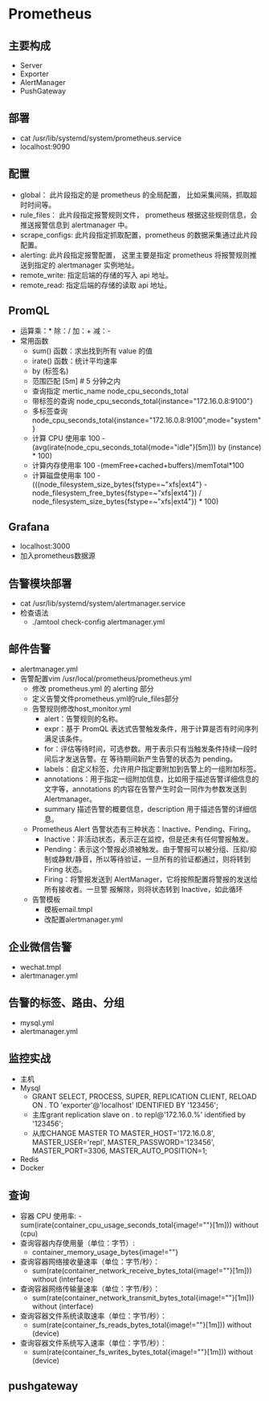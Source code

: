 # Prometheus

## 主要构成
  - Server
  - Exporter
  - AlertManager
  - PushGateway
## 部署
  - cat /usr/lib/systemd/system/prometheus.service
  - localhost:9090

## 配置
  - global： 此片段指定的是 prometheus 的全局配置， 比如采集间隔，抓取超时时间等。 
  - rule_files： 此片段指定报警规则文件， prometheus 根据这些规则信息，会推送报警信息到 alertmanager 中。 
  - scrape_configs: 此片段指定抓取配置，prometheus 的数据采集通过此片段配置。 
  - alerting: 此片段指定报警配置， 这里主要是指定 prometheus 将报警规则推送到指定的 alertmanager 实例地址。 
  - remote_write: 指定后端的存储的写入 api 地址。 
  - remote_read: 指定后端的存储的读取 api 地址。

## PromQL
  - 运算乘：* 除：/ 加：+ 减：- 
  - 常用函数 
    - sum() 函数：求出找到所有 value 的值 
    - irate() 函数：统计平均速率 
    - by (标签名) 
    - 范围匹配  [5m] # 5 分钟之内
    - 查询指定 mertic_name node_cpu_seconds_total
    - 带标签的查询 node_cpu_seconds_total{instance="172.16.0.8:9100"}
    - 多标签查询 node_cpu_seconds_total{instance="172.16.0.8:9100",mode="system"}
    - 计算 CPU 使用率 100 - (avg(irate(node_cpu_seconds_total{mode="idle"}[5m])) by (instance) * 100)
    - 计算内存使用率 100 -(memFree+cached+buffers)/memTotal*100
    - 计算磁盘使用率 100 - (((node_filesystem_size_bytes{fstype=~"xfs|ext4"} - node_filesystem_free_bytes{fstype=~"xfs|ext4"}) / node_filesystem_size_bytes{fstype=~"xfs|ext4"}) * 100)
  
## Grafana
  - localhost:3000
  - 加入prometheus数据源

## 告警模块部署
  - cat /usr/lib/systemd/system/alertmanager.service
  - 检查语法 
    - ./amtool check-config alertmanager.yml

## 邮件告警
  - alertmanager.yml
  - 告警配置vim /usr/local/prometheus/prometheus.yml
    - 修改 prometheus.yml 的 alerting 部分
    - 定义告警文件prometheus.yml的rule_files部分
    - 告警规则修改host_monitor.yml
      - alert：告警规则的名称。 
      - expr：基于 PromQL 表达式告警触发条件，用于计算是否有时间序列满足该条件。 
      - for：评估等待时间，可选参数。用于表示只有当触发条件持续一段时间后才发送告警。在 等待期间新产生告警的状态为 pending。 
      - labels：自定义标签，允许用户指定要附加到告警上的一组附加标签。 
      - annotations：用于指定一组附加信息，比如用于描述告警详细信息的文字等，annotations 的内容在告警产生时会一同作为参数发送到 Alertmanager。 
      - summary 描述告警的概要信息，description 用于描述告警的详细信息。
    - Prometheus Alert 告警状态有三种状态：Inactive、Pending、Firing。 
      - Inactive：非活动状态，表示正在监控，但是还未有任何警报触发。 
      - Pending：表示这个警报必须被触发。由于警报可以被分组、压抑/抑制或静默/静音，所以等待验证，一旦所有的验证都通过，则将转到 Firing 状态。 
      - Firing：将警报发送到 AlertManager，它将按照配置将警报的发送给所有接收者。一旦警 报解除，则将状态转到 Inactive，如此循环
    - 告警模板
      - 模板email.tmpl
      - 改配置alertmanager.yml
    
## 企业微信告警
  - wechat.tmpl
  - alertmanager.yml

## 告警的标签、路由、分组
  - mysql.yml
  - alertmanager.yml

## 监控实战
  - 主机
  - Mysql
    - GRANT SELECT, PROCESS, SUPER, REPLICATION CLIENT, RELOAD ON *.* TO 'exporter'@'localhost' IDENTIFIED BY '123456';
    - 主库grant replication slave on *.* to repl@'172.16.0.%' identified by '123456'; 
    - 从库CHANGE MASTER TO MASTER_HOST='172.16.0.8', MASTER_USER='repl', MASTER_PASSWORD='123456', MASTER_PORT=3306, MASTER_AUTO_POSITION=1;
  - Redis
  - Docker
## 查询
- 容器 CPU 使用率: 
  -sum(irate(container_cpu_usage_seconds_total{image!=""}[1m])) without (cpu) 
- 查询容器内存使用量（单位：字节）: 
  - container_memory_usage_bytes{image!=""} 
- 查询容器网络接收量速率（单位：字节/秒）：
  - sum(rate(container_network_receive_bytes_total{image!=""}[1m])) without (interface) 
- 查询容器网络传输量速率（单位：字节/秒）： 
  - sum(rate(container_network_transmit_bytes_total{image!=""}[1m])) without (interface) 
- 查询容器文件系统读取速率（单位：字节/秒）： 
  - sum(rate(container_fs_reads_bytes_total{image!=""}[1m])) without (device) 
- 查询容器文件系统写入速率（单位：字节/秒）： 
  - sum(rate(container_fs_writes_bytes_total{image!=""}[1m])) without (device)

## pushgateway

